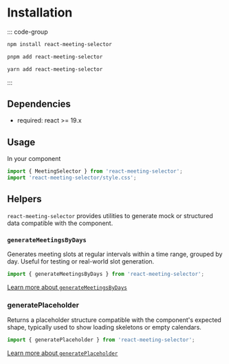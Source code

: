 # Installation

::: code-group

```bash [npm]
npm install react-meeting-selector
```

```bash [pnpm]
pnpm add react-meeting-selector
```

```bash [yarn]
yarn add react-meeting-selector
```

:::

## Dependencies

- required: react >= 19.x

## Usage

In your component

```typescript
import { MeetingSelector } from 'react-meeting-selector';
import 'react-meeting-selector/style.css';
```

## Helpers

`react-meeting-selector` provides utilities to generate mock or structured data compatible with the component.

### `generateMeetingsByDays`

Generates meeting slots at regular intervals within a time range, grouped by day. Useful for testing or real-world slot generation.

```typescript
import { generateMeetingsByDays } from 'react-meeting-selector';
```

[Learn more about `generateMeetingsByDays`](/common-meeting-selector/generate-meetings-by-days.html)

### generatePlaceholder

Returns a placeholder structure compatible with the component's expected shape, typically used to show loading skeletons or empty calendars.

```typescript
import { generatePlaceholder } from 'react-meeting-selector';
```

[Learn more about `generatePlaceholder`](/common-meeting-selector/generate-placeholder.html)
